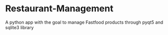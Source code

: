 # Restaurant-Management
A python app with the goal to manage Fastfood products through pyqt5 and sqlite3 library 
